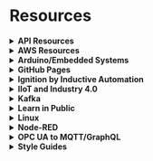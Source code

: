 # Resources

<details>
 <summary><strong>API Resources</strong></summary>
 <ul>
  <li><a href="https://youtu.be/GZvSYJDk-us">freeCodeCamp - What is an API</a></li>
  <li><a href="https://youtu.be/41NOoEz3Tzc">freeCodeCamp - Webhooks for Beginners</a></li>
  <li><a href="https://youtu.be/ed8SzALpx1Q">freeCodeCamp - GraphQL Full Course</a></li>
  <li><a href="https://www.howtographql.com/">How to GraphQL</a></li>
  <li><a href="https://forum.inductiveautomation.com/t/designing-in-restful-web-service/44461/2">Designing in RESTful web service</a></li>
  <li><a href="https://restfulapi.net/security-essentials/">REST API Security Essentials</a></li>
  <li><a href="https://betterprogramming.pub/how-to-expose-your-local-host-url-as-a-public-url-30ea4ff79c0e">How To Expose Your Local Host URL as a Public URL</a></li>
 </ul>
</details>

<details>
 <summary><strong>AWS Resources</strong></summary>
 <ul>
  <li><a href="https://explore.skillbuilder.aws/">AWS Skill Builder</a></li>
 </ul>
</details>

<details>
 <summary><strong>Arduino/Embedded Systems</strong></summary>
 <ul>
  <li><a href="https://www.airpair.com/arduino/posts/machine-automation-with-arduino">Arduino Tutorial: Machine Automation with Arduino</a></li>
  <li><a href="https://docs.platformio.org/en/latest//integration/ide/pioide.html?utm_source=platformio&utm_medium=piohome">PlatformIO IDE - Getting Started</a></li>
  <li><a href="https://www.youtube.com/watch?v=0poh_2rBq7E">PlatformIO for Arduino, ESP8266, and ESP32 Tutorial</a></li>
  <li><a href="https://www.amazon.ca/Making-Embedded-Systems-Patterns-Software-ebook/dp/B005ZTO0LG/ref=tmm_kin_swatch_0?_encoding=UTF8&qid=1636476028&sr=1-1">Making Embedded Systems - Book</a></li>
  <li><a href="https://www.controllino.com/">Controllino</a></li>
  <li><a href="https://www.automationdirect.com/adc/shopping/catalog/programmable_controllers/open_source_controllers_(arduino-compatible)/productivityopen_(arduino-compatible)#sort=undefined%20asc&start=0">ProductivityOpen Controllers</a></li>
  <li><a href="https://accautomation.ca/series/productivity-open-arduino-compatible-industrial-controller/">Productivity Open - ACC Automation Series</a></li>
  <li><a href="https://community.automationdirect.com/s/topic/0TO3u0000009OgnGAE/p1am100">P1AM-100 Forum</a></li>
  <li><a href="https://facts-engineering.github.io/">P1AM - Facts Engineering Page</a></li>
  <li><a href="https://github.com/facts-engineering/P1AM">GitHub - P1AM - Facts Engineer</a></li>
  <li><a href="https://embeddedartistry.com/">embeddedartistry</a></li>
 </ul>
</details>

<details>
 <summary><strong>GitHub Pages</strong></summary>
 <ul>
  <li><a href="https://chadbaldwin.net/2021/03/14/how-to-build-a-sql-blog.html">Building a Free Blog with GitHub Pages in Minutes</a></li>
  <li><a href="https://github.com/utterance/utterances">Add comments to GitHub Pages using utterances</a></li>
  </ul>
</details>

<details>
 <summary><strong>Ignition by Inductive Automation</strong></summary>
 <ul>
  <li><a href="https://jarautomation.io/blog/posts/2021-01-25-modern-edge-architectures">Modern Edge Architectures</a></li>
  <li><a href="https://jarautomation.io/blog/posts/2019-06-09-public-facing-ignition/">Public Facing Ignition</a></li>
  <li><a href="https://jarautomation.io/blog/posts/2019-07-21-ignition-designer-with-socks/">Ignition Designer with Socks</a></li>
  <li><a href="https://s3.amazonaws.com/files.inductiveautomation.com/s3fs-production/test_folder/Ignition8-Deployment-BestPractices-06-30-21.pdf?VersionId=W07ZvLo._gn1RY8adu8BQplNX3zTN_HT">Ignition 8 Deployment Best Practices</a></li>
 </ul>
</details>

<details>
 <summary><strong>IIoT and Industry 4.0</strong></summary>
 <ul>
  <li><a href="https://www.iiot.university/mentorship-program">Industry 4.0 Mentorship Program</a></li>
  <li><a href="https://www.iiot.university/discord">Industry 4.0 Community Discord</a></li>
 </ul>
</details>

<details>
 <summary><strong>Kafka</strong></summary>
 <ul>
  <li><a href="https://www.youtube.com/watch?v=PzPXRmVHMxI">Apache Kafka in 5 minutes</a></li>
  <li><a href="https://www.youtube.com/watch?v=R873BlNVUB4&t=8s">Apache Kafka Crash Course</a></li>
  <li><a href="https://www.upsolver.com/blog/apache-kafka-use-cases-when-to-use-not">Apache Kafka Use Cases: When To Use It & When Not To</a></li>
  <li><a href="https://www.hivemq.com/blog/streaming-iot-data-and-mqtt-messages-to-apache-kafka/">Streaming IoT Data and MQTT to Kafka</a></li>
  <li><a href="https://www.hivemq.com/news/apache-kafka-iot-data-streams/">HiveMQ Solves the Challenge of Apache Kafka</a></li>
 </ul>
</details>

<details>
 <summary><strong>Learn in Public</strong></summary>
 <ul>
  <li><a href="https://www.swyx.io/learn-in-public/">Learn in Public</a></li>
  <li><a href="https://www.swyx.io/puwtpd/">Pick up What They Put Down</a></li>
 </ul>
</details>

<details>
 <summary><strong>Linux</strong></summary>
 <ul>
  <li><a href="https://www.digitalocean.com/community/tutorials/how-to-set-up-and-use-lxd-on-ubuntu-18-04">How to Set Up and Use LXD on Ubuntu 18.04</a></li>
 </ul>
</details>

<details>
 <summary><strong>Node-RED</strong></summary>
 <ul>
  <li><a href="https://youtube.com/playlist?list=PLKYvTRORAnx6a9tETvF95o35mykuysuOw">Opto 22 - Node-RED Tutorials</a></li>
  <li><a href="http://documents.opto22.com/2235_OptoTutorial_Publishing_to_MQTT.pdf">Opto 22 - Publishing to MQTT</a></li>
  <li><a href="https://nodered.org/docs/user-guide/editor/workspace/subflows">Node-RED - Subflows Guide</a></li>
  <li><a href="https://www.youtube.com/watch?v=zdDdBG_zuLU">Node-RED - Subflows Video</a></li>
  <li><a href="https://nodered.org/docs/api/admin/methods/">Node-RED - Admin API Methods</a></li>
 </ul>
</details>

<details>
 <summary><strong>OPC UA to MQTT/GraphQL</strong></summary>
 <ul>
  <li><a href="https://github.com/vogler75/automation-gateway">Frankenstein Automation Gateway</a></li>
  <li><a href="https://www.youtube.com/watch?v=3sw-6zmcNAQ">Rocworks - OPC UA to MQTT Demo</a></li>
  <li><a href="https://www.youtube.com/watch?v=QGAoshjhHDc">Rocworks - OPC UA to GraphQL Demo</a></li>
  <li><a href="https://github.com/joyja/tentacle">Tentacle - A nodejs industrial automation edge gateway with a GraphQL API</a></li>
 </ul>
</details>
 
<details>
 <summary><strong>Style Guides</strong></summary>
 <ul>
  <li><a href="https://google.github.io/styleguide/">Google Style Guides</a></li>
 </ul>
</details>
